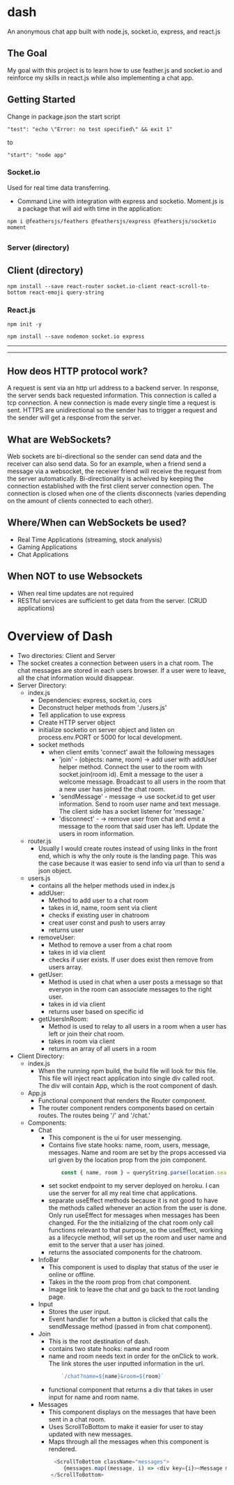 # dash
An anonymous chat app built with node.js, socket.io, express, and react.js

## The Goal
My goal with this project is to learn how to use feather.js and socket.io and reinforce my skills in react.js while also implementing a chat app.

## Getting Started
Change in package.json the start script 
```
"test": "echo \"Error: no test specified\" && exit 1"
```

to
```
"start": "node app"
```

### Socket.io
Used for real time data transferring.  

- Command Line with integration with express and socketio. Moment.js is a package that will aid with time in the application: 
```
npm i @feathersjs/feathers @feathersjs/express @feathersjs/socketio moment
```

## 


### Server (directory)
 
## Client (directory)
```
npm install --save react-router socket.io-client react-scroll-to-bottom react-emoji query-string
```

### React.js
```
npm init -y

npm install --save nodemon socket.io express
```
--------------------------------------------------
--------------------------------------------------
## How deos HTTP protocol work?
A request is sent via an http url address to a backend server. In response, the server sends back requested information. This connection is called a tcp connection. A new connection is made every single time a request is sent. HTTPS are unidirectional so the sender has to trigger a request and the sender will get a response from the server.

## What are WebSockets?
Web sockets are bi-directional so the sender can send data and the receiver can also send data. So for an example, when a friend send a message via a websocket, the receiver friend will receive the request from the server automatically. Bi-directionality is acheived by keeping the connection established with the first client server connection open. The connection is closed when one of the clients disconnects (varies depending on the amount of clients connected to each other).

## Where/When can WebSockets be used?
- Real Time Applications (streaming, stock analysis)
- Gaming Applications
- Chat Applications

## When NOT to use Websockets
- When real time updates are not required
- RESTful services are sufficient to get data from the server. (CRUD applications)

# Overview of Dash
- Two directories: Client and Server
- The socket creates a connection between users in a chat room. The chat messages are stored in each users browser. If a user were to leave, all the chat information would disappear. 
- Server Directory:
    - index.js 
        - Dependencies: express, socket.io, cors
        - Deconstruct helper methods from './users.js'
        - Tell application to use express
        - Create HTTP server object
        - initialize socketio on server object and listen on process.env.PORT or 5000 for local development.
        - socket methods
            - when client emits 'connect' await the following messages
                - 'join' - (objects: name, room) -> add user with addUser helper method. Connect the user to the room with socket.join(room id). Emit a message to the user a welcome message. Broadcast to all users in the room that a new user has joined the chat room.
                - 'sendMessage' - message -> use socket.id to get user information. Send to room user name and text message. The client side has a socket listener for 'message.'
                - 'disconnect' - -> remove user from chat and emit a message to the room that said user has left. Update the users in room information.
    - router.js
        - Usually I would create routes instead of using links in the front end, which is why the only route is the landing page. This was the case because it was easier to send info via url than to send a json object. 
    - users.js
        - contains all the helper methods used in index.js 
        - addUser: 
            - Method to add user to a chat room
            - takes in id, name, room sent via client
            - checks if existing user in chatroom
            - creat user const and push to users array
            - returns user
        - removeUser:
            - Method to remove a user from a chat room 
            - takes in id via client
            - checks if user exists. If user does exist then remove from users array.
        - getUser: 
            - Method is used in chat when a user posts a message so that everyon in the room can associate messages to the right user. 
            - takes in id via client
            - returns user based on specific id
        - getUsersInRoom:
            - Method is used to relay to all users in a room when a user has left or join their chat room.  
            - takes in room via client
            - returns an array of all users in a room
- Client Directory:
    - index.js
        - When the running npm build, the build file will look for this file. This file will inject react application into single div called root. The div will contain App, which is the root component of dash. 
    - App.js
        - Functional component that renders the Router component.
        - The router component renders components based on certain routes. The routes being '/' and '/chat.'
    - Components:
        - Chat
            - This component is the ui for user messenging.
            - Contains five state hooks: name, room, users, message, messages. Name and room are set by the props accessed via url given by the location prop from the join component.
                ```javascript
                    const { name, room } = queryString.parse(location.search);
                ```
            - set socket endpoint to my server deployed on heroku. I can use the server for all my real time chat applications. 
            - separate useEffect methods because it is not good to have the methods called whenever an action from the user is done. Only run useEffect for messages when messages has been changed. For the the initializing of the chat room only call functions relevant to that purpose, so the useEffect, working as a lifecycle method, will set up the room and user name and emit to the server that a user has joined.
            - returns the associated components for the chatroom.
        - InfoBar
            - This component is used to display that status of the user ie online or offline.
            - Takes in the the room prop from chat component. 
            - Image link to leave the chat and go back to the root landing page.
        - Input
            - Stores the user input.
            - Event handler for when a button is clicked that calls the sendMessage method (passed in from chat component).
        - Join
            - This is the root destination of dash. 
            - contains two state hooks: name and room
            - name and room needs text in order for the onClick to work. The link stores the user inputted information in the url. 
                ```javascript
                    `/chat?name=${name}&room=${room}`
                ``` 
            - functional component that returns a div that takes in user input for name and room name.   
        - Messages
            - This component displays on the messages that have been sent in a chat room. 
            - Uses ScrollToBottom to make it easier for user to stay updated with new messages. 
            - Maps through all the messages when this component is rendered.
            ```javascript
                 <ScrollToBottom className="messages">
                    {messages.map((message, i) => <div key={i}><Message message={message} name={name}/></div>)}
                </ScrollToBottom>
            ```
